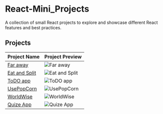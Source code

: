 # React-Mini_Projects  
A collection of small React projects to explore and showcase different React features and best practices.

## Projects

| Project Name       | Project Preview                                    |
|--------------------|---------------------------------------------------|
| [Far away](#)      | ![Far away](https://via.placeholder.com/150x100.png?text=Far+away+In+Progress) |
| [Eat and Split](#) | ![Eat and Split](https://via.placeholder.com/150x100.png?text=Eat+and+Split+In+Progress) |
| [ToDO app](#)      | ![ToDO app](https://via.placeholder.com/150x100.png?text=ToDO+App+In+Progress) |
| [UsePopCorn](#)    | ![UsePopCorn](https://via.placeholder.com/150x100.png?text=UsePopCorn+In+Progress) |
| [WorldWise](#)     | ![WorldWise](https://via.placeholder.com/150x100.png?text=WorldWise+In+Progress) |
| [Quize App](#)     | ![Quize App](https://via.placeholder.com/150x100.png?text=Quize+App+In+Progress) |
